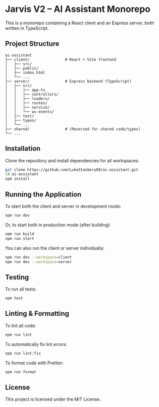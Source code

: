 # Jarvis V2 – AI Assistant Monorepo

This is a monorepo containing a React client and an Express server, both written in TypeScript.

## Project Structure

```
ai-assistant
├── client/                # React + Vite frontend
│   ├── src/
│   ├── public/
│   ├── index.html
│   └── ...
├── server/                # Express backend (TypeScript)
│   ├── src/
│   │   ├── app.ts
│   │   ├── controllers/
│   │   ├── loaders/
│   │   ├── routes/
│   │   ├── service/
│   │   └── ws-events/
│   ├── test/
│   ├── types/
│   └── ...
├── shared/                # (Reserved for shared code/types)
└── ...
```

## Installation

Clone the repository and install dependencies for all workspaces:

```bash
git clone https://github.com/LukeStanbery89/ai-assistant.git
cd ai-assistant
npm install
```

## Running the Application

To start both the client and server in development mode:

```bash
npm run dev
```

Or, to start both in production mode (after building):

```bash
npm run build
npm run start
```

You can also run the client or server individually:

```bash
npm run dev --workspace=client
npm run dev --workspace=server
```

## Testing

To run all tests:

```bash
npm test
```

## Linting & Formatting

To lint all code:

```bash
npm run lint
```

To automatically fix lint errors:

```bash
npm run lint:fix
```

To format code with Prettier:

```bash
npm run format
```

## License

This project is licensed under the MIT License.
